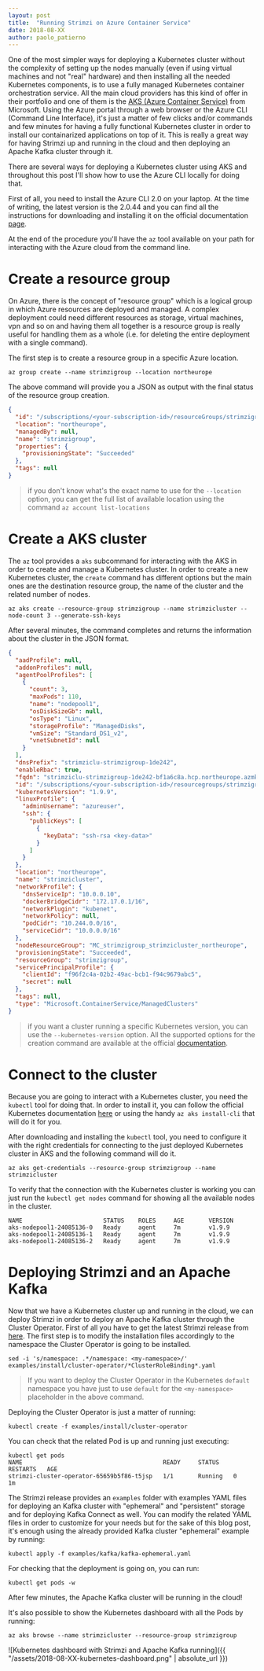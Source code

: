 ```yaml
---
layout: post
title:  "Running Strimzi on Azure Container Service"
date: 2018-08-XX
author: paolo_patierno
---
```


One of the most simpler ways for deploying a Kubernetes cluster without the complexity of setting up the nodes manually (even if using virtual machines and not "real" hardware) and then installing all the needed Kubernetes components, is to use a fully managed Kubernetes container orchestration service.
All the main cloud providers has this kind of offer in their portfolio and one of them is the [AKS (Azure Container Service)](https://azure.microsoft.com/en-us/services/kubernetes-service/) from Microsoft.
Using the Azure portal through a web browser or the Azure CLI (Command Line Interface), it's just a matter of few clicks and/or commands and few minutes for having a fully functional Kubernetes cluster in order to install our containarized applications on top of it.
This is really a great way for having Strimzi up and running in the cloud and then deploying an Apache Kafka cluster through it.

<!--more-->

There are several ways for deploying a Kubernetes cluster using AKS and throughout this post I'll show how to use the Azure CLI locally for doing that.

First of all, you need to install the Azure CLI 2.0 on your laptop. At the time of writing, the latest version is the 2.0.44 and you can find all the instructions for downloading and installing it on the official documentation [page](https://docs.microsoft.com/en-us/cli/azure/install-azure-cli).

At the end of the procedure you'll have the `az` tool available on your path for interacting with the Azure cloud from the command line.

# Create a resource group

On Azure, there is the concept of "resource group" which is a logical group in which Azure resources are deployed and managed.
A complex deployment could need different resources as storage, virtual machines, vpn and so on and having them all together is a resource group is really useful for handling them as a whole (i.e. for deleting the entire deployment with a single command).

The first step is to create a resource group in a specific Azure location.

```
az group create --name strimzigroup --location northeurope
```

The above command will provide you a JSON as output with the final status of the resource group creation.

```json
{
  "id": "/subscriptions/<your-subscription-id>/resourceGroups/strimzigroup",
  "location": "northeurope",
  "managedBy": null,
  "name": "strimzigroup",
  "properties": {
    "provisioningState": "Succeeded"
  },
  "tags": null
}
```

> if you don't know what's the exact name to use for the `--location` option, you can get the full list of available location using the command `az account list-locations`

# Create a AKS cluster

The `az` tool provides a `aks` subcommand for interacting with the AKS in order to create and manage a Kubernetes cluster.
In order to create a new Kubernetes cluster, the `create` command has different options but the main ones are the destination resource group, the name of the cluster and the related number of nodes.

```
az aks create --resource-group strimzigroup --name strimzicluster --node-count 3 --generate-ssh-keys
```

After several minutes, the command completes and returns the information about the cluster in the JSON format.

```json
{
  "aadProfile": null,
  "addonProfiles": null,
  "agentPoolProfiles": [
    {
      "count": 3,
      "maxPods": 110,
      "name": "nodepool1",
      "osDiskSizeGb": null,
      "osType": "Linux",
      "storageProfile": "ManagedDisks",
      "vmSize": "Standard_DS1_v2",
      "vnetSubnetId": null
    }
  ],
  "dnsPrefix": "strimziclu-strimzigroup-1de242",
  "enableRbac": true,
  "fqdn": "strimziclu-strimzigroup-1de242-bf1a6c8a.hcp.northeurope.azmk8s.io",
  "id": "/subscriptions/<your-subscription-id>/resourcegroups/strimzigroup/providers/Microsoft.ContainerService/managedClusters/strimzicluster",
  "kubernetesVersion": "1.9.9",
  "linuxProfile": {
    "adminUsername": "azureuser",
    "ssh": {
      "publicKeys": [
        {
          "keyData": "ssh-rsa <key-data>"
        }
      ]
    }
  },
  "location": "northeurope",
  "name": "strimzicluster",
  "networkProfile": {
    "dnsServiceIp": "10.0.0.10",
    "dockerBridgeCidr": "172.17.0.1/16",
    "networkPlugin": "kubenet",
    "networkPolicy": null,
    "podCidr": "10.244.0.0/16",
    "serviceCidr": "10.0.0.0/16"
  },
  "nodeResourceGroup": "MC_strimzigroup_strimzicluster_northeurope",
  "provisioningState": "Succeeded",
  "resourceGroup": "strimzigroup",
  "servicePrincipalProfile": {
    "clientId": "f96f2c4a-02b2-49ac-bcb1-f94c9679abc5",
    "secret": null
  },
  "tags": null,
  "type": "Microsoft.ContainerService/ManagedClusters"
}

```

> if you want a cluster running a specific Kubernetes version, you can use the `--kubernetes-version` option. All the supported options for the creation command are available at the official [documentation](https://docs.microsoft.com/en-us/cli/azure/aks?view=azure-cli-latest#az-aks-create).

# Connect to the cluster

Because you are going to interact with a Kubernetes cluster, you need the `kubectl` tool for doing that.
In order to install it, you can follow the official Kubernetes documentation [here](https://kubernetes.io/docs/tasks/tools/install-kubectl/) or using the handy `az aks install-cli` that will do it for you.

After downloading and installing the `kubectl` tool, you need to configure it with the right credentials for connecting to the just deployed Kubernetes cluster in AKS and the following command will do it.

```
az aks get-credentials --resource-group strimzigroup --name strimzicluster
```

To verify that the connection with the Kubernetes cluster is working you can just run the `kubectl get nodes` command for showing all the available nodes in the cluster.

```
NAME                       STATUS    ROLES     AGE       VERSION
aks-nodepool1-24085136-0   Ready     agent     7m        v1.9.9
aks-nodepool1-24085136-1   Ready     agent     7m        v1.9.9
aks-nodepool1-24085136-2   Ready     agent     7m        v1.9.9
```

# Deploying Strimzi and an Apache Kafka

Now that we have a Kubernetes cluster up and running in the cloud, we can deploy Strimzi in order to deploy an Apache Kafka cluster through the Cluster Operator.
First of all you have to get the latest Strimzi release from [here](https://github.com/strimzi/strimzi-kafka-operator/releases).
The first step is to modify the installation files accordingly to the namespace the Cluster Operator is going to be installed.

```
sed -i 's/namespace: .*/namespace: <my-namespace>/' examples/install/cluster-operator/*ClusterRoleBinding*.yaml
```

> If you want to deploy the Cluster Operator in the Kubernetes `default` namespace you have just to use `default` for the `<my-namespace>` placeholder in the above command.

Deploying the Cluster Operator is just a matter of running:

```
kubectl create -f examples/install/cluster-operator
```

You can check that the related Pod is up and running just executing:

```
kubectl get pods
NAME                                        READY     STATUS    RESTARTS   AGE
strimzi-cluster-operator-65659b5f86-t5jsp   1/1       Running   0          1m
```

The Strimzi release provides an `examples` folder with examples YAML files for deploying an Kafka cluster with "ephemeral" and "persistent" storage and for deploying Kafka Connect as well.
You can modify the related YAML files in order to customize for your needs but for the sake of this blog post, it's enough using the already provided Kafka cluster "ephemeral" example by running:

```
kubectl apply -f examples/kafka/kafka-ephemeral.yaml
```

For checking that the deployment is going on, you can run:

```
kubectl get pods -w
```

After few minutes, the Apache Kafka cluster will be running in the cloud!

It's also possible to show the Kubernetes dashboard with all the Pods by running:

```
az aks browse --name strimzicluster --resource-group strimzigroup
```

![Kubernetes dashboard with Strimzi and Apache Kafka running]({{ "/assets/2018-08-XX-kubernetes-dashboard.png" | absolute_url }})